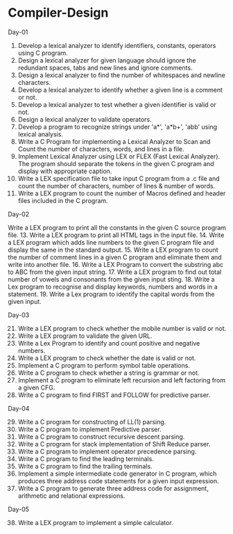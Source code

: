 # Compiler-Design

Day-01

1.	Develop a lexical analyzer to identify identifiers, constants, operators using C program.
2.	Design  a  lexical  analyzer  for  given  language  should  ignore the redundant spaces, tabs and new lines and ignore comments.
3.	Design  a  lexical  analyzer to find the number of whitespaces and newline characters.
4.	Develop a lexical analyzer to identify whether a given line is a comment or not.
5.	Develop a lexical analyzer to test whether a given identifier is valid or not.
6.	Design  a  lexical  analyzer  to validate operators.
7.	Develop a program to recognize strings under 'a*', 'a*b+', 'abb' using lexical analysis.
8.	Write a C Program for implementing a Lexical Analyzer to Scan and Count the number of characters, words, and lines in a file.
9.	Implement Lexical Analyzer using LEX or FLEX (Fast Lexical Analyzer).  The program should separate the tokens in the given C program and display with appropriate caption.
10.	Write a LEX specification file to take input C program from a .c file and count the 
 number of characters, number of lines & number of words.
11.	Write a LEX program to count the number of Macros defined and header files included in the C program.



Day-02

Write a LEX program to print all the constants in the given C source program file.
13.	 Write a LEX program to print all HTML tags in the input file.
14.	Write a LEX program which adds line numbers to the given C program file and display the same in the standard output.
15.	Write a LEX program to count the number of comment lines in a given C program and eliminate them and write into another file.
16.	Write a LEX Program to convert the substring abc to ABC from the given input string.
17.	Write a LEX program to find out total number of vowels and consonants from the given input sting.
18.	Write a Lex program to recognise and display keywords, numbers and words in a statement.
19.	Write a Lex program to identify the capital words from the given input.


Day-03

21.	Write a LEX program to check whether the mobile number is valid or not.
22.	Write a LEX program to validate the given URL.
23.	Write a Lex Program to identify and count positive and negative numbers.
24.	Write a LEX program to check whether the date is valid or not.
25.	Implement a C program to perform symbol table operations.
26.	Write a C program to check whether a string is grammar or not.
27.	Implement a C program to eliminate left recursion and left factoring from a given CFG.
28.	Write a C program to find FIRST and FOLLOW for predictive parser.


Day-04

29.	Write a C program for constructing of LL(1) parsing.
30.	Write a C program to implement Predictive parser.
31.	Write a C program to construct recursive descent parsing.
32.	Write a C program for stack implementation of Shift Reduce parser.
33.	Write a C program to implement operator precedence parsing.
34.	Write a C program to find the leading terminals.
35.	Write a C program to find the trailing terminals.
36.	 Implement  a  simple  intermediate  code  generator  in  C  program,  which  produces  three address code statements for a given input expression.
37.	Write a C program to generate three address code for assignment, arithmetic and relational expressions.


Day-05

38.	Write a LEX program to implement a simple calculator.
